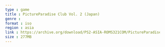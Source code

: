 ```yaml
---
type : game
title : PictureParadise Club Vol. 2 (Japan)
genre : 
format : iso
region : asia
link : https://archive.org/download/PS2-ASIA-ROMS321COM/PictureParadise%20Club%20Vol.%202%20%28Japan%29.7z
size : 277MB
---
```

